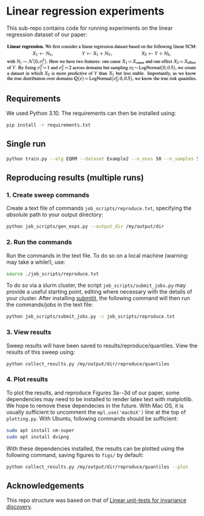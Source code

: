 # Linear regression experiments
This sub-repo contains code for running experiments on the linear regression dataset of our paper:

<p align="center">
  <img src="https://github.com/cianeastwood/qrm/blob/main/assets/overview_lr.png?raw=true" width="700" alt="LR dataset" />
</p>

## Requirements
We used Python 3.10. The requirements can then be installed using:
```bash
pip install -r requirements.txt
```

## Single run

```bash
python train.py --alg EQRM --dataset Example2 --n_envs 50 --n_samples 50000 --hparams_fixed alpha=0.99
```

## Reproducing results (multiple runs)
### 1. Create sweep commands
Create a text file of commands `job_scripts/reproduce.txt`, specifying the _absolute_ path to your output directory:
```bash
python job_scripts/gen_exps.py --output_dir /my/output/dir
```

### 2. Run the commands
Run the commands in the text file. To do so on a local machine (warning: may take a while!), use:
```bash
source ./job_scripts/reproduce.txt
```

To do so via a slurm cluster, the script `job_scripts/submit_jobs.py` may provide a useful starting point, editing where necessary with the details of your cluster. After installing [submitit](https://github.com/facebookincubator/submitit), the following command will then run the commands/jobs in the text file:
```bash
python job_scripts/submit_jobs.py -c job_scripts/reproduce.txt
```

### 3. View results
Sweep results will have been saved to results/reproduce/quantiles. View the results of this sweep using:

```bash
python collect_results.py /my/output/dir/reproduce/quantiles
```

### 4. Plot results
To plot the results, and reproduce Figures 3a--3d of our paper, some dependencies may need to be installed to render latex text with matplotlib. We hope to remove these dependecies in the future. With Mac OS, it is usually sufficient to uncomment the `mpl.use('macOsX')` line at the top of `plotting.py`. With Ubuntu, following commands should be sufficient:
```bash
sudo apt install cm-super 
sudo apt install dvipng
```

With these dependencies installed, the results can be plotted using the following command, saving figures to `figs/` by default:
```bash
python collect_results.py /my/output/dir/reproduce/quantiles --plot
```

## Acknowledgements

This repo structure was based on that of
[Linear unit-tests for invariance discovery](https://github.com/facebookresearch/InvarianceUnitTests).
